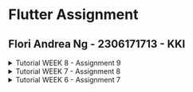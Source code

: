 # Flutter Assignment
## Flori Andrea Ng - 2306171713 - KKI
<details>  
<summary>Tutorial WEEK 8 - Assignment 9</summary>
 
### Explain why we need to create a model to retrieve or send JSON data. Will an error occur if we don't create a model first?
In Flutter, models help map JSON data into Dart objects, making it easier to work with structured, strongly-typed data. They simplify parsing JSON responses from APIs and converting data into JSON for outgoing requests. Without models, you'd have to handle the JSON manually, which can lead to mistakes and code that is harder to maintain. While the app might not crash without a model,there might be runtime issues like type mismatches or null values because of improper data handling.

### Explain the function of the http library that you implemented for this task.
The http library is used to make network requests to communicate with the backend. It provides methods for common actions like GET, POST, PUT, and DELETE, as well as handling headers and body content for requests. In this task, the http library allows the app to send user data to the server and retrieve JSON responses. This data is then processed and used in the app's UI.

### Explain the function of CookieRequest and why it’s necessary to share the CookieRequest instance with all components in the Flutter app.
CookieRequest handles session cookies, ensuring that user authentication is consistent across the app. By sharing a single CookieRequest instance, all components automatically include cookies in their HTTP requests. This avoids the need to manage session cookies manually and ensures a seamless experience when accessing authenticated routes or actions in the app. It’s key to maintaining secure and consistent user sessions.

### Explain the mechanism of data transmission, from input to display in Flutter.
Data transmission starts when the user inputs information into the app's UI widgets. This data is sent to the backend using HTTP requests, with tools like http or CookieRequest. The backend processes the request and responds with JSON data. The app parses this JSON into Dart objects, usually with the help of models. These objects are then used to update the app’s UI, often using tools like FutureBuilder or state management solutions like Provider to display the data asynchronously.

### Explain the authentication mechanism from login, register, to logout. Start from inputting account data in Flutter to Django’s completion of the authentication process and display of the menu in Flutter.
The process begins when the user enters their credentials or registration details. These details are sent to the Django backend via a POST request using CookieRequest. Django validates the information, creates a session or token, and returns a cookie to the Flutter app. The app stores this cookie for future requests to protected routes. For logout, the app sends a request to the backend to clear the session, and the cookie is deleted locally as well. This ensures the session is terminated both on the server and in the app. Depending on the user’s authentication state, the app dynamically updates the UI, such as showing a menu for logged-in users or redirecting to a login screen for logged-out users.

### Explain how you implement the checklist above step by step! (not just following the tutorial).
#### 1. Setting Up Authentication for our Flutter app
First, I initialized a new 'authentication' app in my old Django project, and install django-cors-headers, then I register both of them to INSTALLED_APPS in the main project settings.py file. I also add corsheaders.middleware.CorsMiddleware to MIDDLEWARE in the main project settings.py file, and put 10.0.2.2 in its ALLOWED_HOSTS. I then put in functions for logging out, logging in and registering in views.py of the authentication folder, like so:
```
@csrf_exempt
def login(request):
    username = request.POST['username']
    password = request.POST['password']
    user = authenticate(username=username, password=password)
    if user is not None:
        if user.is_active:
            auth_login(request, user)
            # Successful login status.
            return JsonResponse({
                "username": user.username,
                "status": True,
                "message": "Login successful!"
                # Add other data if you want to send data to Flutter.
            }, status=200)
        else:
            return JsonResponse({
                "status": False,
                "message": "Login failed, account disabled."
            }, status=401)

    else:
        return JsonResponse({
            "status": False,
            "message": "Login failed, check email or password again."
        }, status=401)
    
@csrf_exempt
def register(request):
    if request.method == 'POST':
        data = json.loads(request.body)
        username = data['username']
        password1 = data['password1']
        password2 = data['password2']

        # Check if the passwords match
        if password1 != password2:
            return JsonResponse({
                "status": False,
                "message": "Passwords do not match."
            }, status=400)

        # Check if the username is already taken
        if User.objects.filter(username=username).exists():
            return JsonResponse({
                "status": False,
                "message": "Username already exists."
            }, status=400)

        # Create the new user
        user = User.objects.create_user(username=username, password=password1)
        user.save()

        return JsonResponse({
            "username": user.username,
            "status": 'success',
            "message": "User created successfully!"
        }, status=200)

    else:
        return JsonResponse({
            "status": False,
            "message": "Invalid request method."
        }, status=400)

@csrf_exempt
def logout(request):
    username = request.user.username

    try:
        auth_logout(request)
        return JsonResponse({
            "username": username,
            "status": True,
            "message": "Logged out successfully!"
        }, status=200)
    except:
        return JsonResponse({
        "status": False,
        "message": "Logout failed."
        }, status=401)
```
I also route the new functions in urls.py of the authentication directory: 
```
from django.urls import path
from authentication.views import login, register, logout

app_name = 'authentication'

urlpatterns = [
    path('login/', login, name='login'),
    path('register/', register, name='register'),
    path('logout/', logout, name='logout'),
]
```
I also add the path, "path('auth/', include('authentication.urls'))" to my urls.py in the project folder. Then, to integrate this into flutter, I installed the packages 'provider' and 'pbp_django_auth' and put this following code in main.dart after the Widget build line:
```
return Provider(
      create: (_) {
        CookieRequest request = CookieRequest();
        return request;
      },
```
After that, I made the files login.dart and register.dart in the screens folder, and filled it with code exactly as it was given in the tutorial (I filled in the TO-DO's, but other than that I felt copy-pasting the entire code from those two files would be too lengthy and verbose to include in this answer). For logging out, I added this line to lib/widgets/product_card.dart, right after the Widget build line: 
```
final request = context.watch<CookieRequest>();
```
I changed the onTap() for the widget Inkwell into onTap: () async {...} as well so that the logout could be done asynchronously. In the end, it looks like this: 
```
child: InkWell(
        onTap: () async {
        ...
          } else if (item.name == "Logout") {
            final response = await request.logout(
                "http://localhost:8000/auth/logout/");
            String message = response["message"];
            if (context.mounted) {
              if (response['status']) {
                String uname = response["username"];
                ScaffoldMessenger.of(context).showSnackBar(SnackBar(
                  content: Text("$message Goodbye, $uname."),
                ));
                Navigator.pushReplacement(
                  context,
                  MaterialPageRoute(builder: (context) => const LoginPage()),
                );
              } else {
                ScaffoldMessenger.of(context).showSnackBar(
                  SnackBar(
                    content: Text(message),
                  ),
                );
              }
            }
          }
        },
        ...
```

#### 2. Making a Custom Model in Flutter
For this step, I used the Quicktype website. I opened the JSON endpoint in my django website, and copypasted the data into Quicktype like below, then moved the result to a new file in lib/models/product_entry.dart.
![image](https://github.com/user-attachments/assets/844ed8c8-0d9f-46b3-b968-3301b6db15cd)
Then, to add HTTP dependency to my application, I ran the command flutter pub add http in my terminal, and put in the line below to android/app/src/main/AndroidManifest.xml:
```
<uses-permission android:name="android.permission.INTERNET" />
```
I also made a new file called list_productentry.dart in my screens folder, which follows the code given in the tutorial, but I additionally made sure the field names follow the model we just implemented, especially in this part of its code:
```
...
children: [
            Text(
              "${snapshot.data![index].fields.name}",
              style: const TextStyle(
                fontSize: 18.0,
                fontWeight: FontWeight.bold,
              ),
            ),
            const SizedBox(height: 10),
            Text("${snapshot.data![index].fields.description}"),
            const SizedBox(height: 10),
            Text("${snapshot.data![index].fields.price}"),
          ],
...
```
I added this page to the left drawer by including the following ListTile in left_drawer.dart:
```
ListTile(
            leading: const Icon(Icons.add_reaction_rounded),
            title: const Text('Product List'),
            onTap: () {
              // Route to the mood page
              Navigator.push(
                context,
                MaterialPageRoute(
                    builder: (context) => const ProductEntryPage()),
              );
            },
          ),
```
Similarly, I also modified the View Products button in product_card.html to go to ProductEntryPage().

#### 3. Integrating the Flutter forms with Django Services
First, I created a new function in main/views.py of my Django project.
```
from django.views.decorators.csrf import csrf_exempt
import json
from django.http import JsonResponse

@csrf_exempt
def create_product_flutter(request):
    if request.method == 'POST':

        data = json.loads(request.body)
        new_product = Product.objects.create(
            user=request.user,
            name=data["name"],
            price=int(data["price"]),
            description=data["description"]
        )

        new_product.save()

        return JsonResponse({"status": "success"}, status=200)
    else:
        return JsonResponse({"status": "error"}, status=401)
```
I also route it in main/urls.py: 
```
path('create-flutter/', create_product_flutter, name='create_product_flutter'),
```
Then I added this line to lib/widgets/productentry_form.dart, right after the Widget build line: 
```
final request = context.watch<CookieRequest>();
```
I also changed the onPressed() button's code to the following: 
```
onPressed: () async {
                    if (_formKey.currentState!.validate()) {
                      // Send request to Django and wait for the response
                      final response = await request.postJson(
                        "http://localhost:8000/create-flutter/",
                        jsonEncode(<String, String>{
                          'name': _name,
                          'price': _price.toString(),
                          'description': _description,
                        }),
                      );
                      if (context.mounted) {
                        if (response['status'] == 'success') {
                          ScaffoldMessenger.of(context)
                              .showSnackBar(const SnackBar(
                            content: Text("New mood has saved successfully!"),
                          ));
                          Navigator.pushReplacement(
                            context,
                            MaterialPageRoute(
                                builder: (context) => MyHomePage()),
                          );
                        } else {
                          ScaffoldMessenger.of(context)
                              .showSnackBar(const SnackBar(
                            content:
                                Text("Something went wrong, please try again."),
                          ));
                        }
                      }
                    }
                  },
```
With that, the code for this week's assignment is complete.
</details>  

<details>  
<summary>Tutorial WEEK 7 - Assignment 8 </summary>

 ### What is the purpose of const in Flutter? Explain the advantages of using const in Flutter code. When should we use const, and when should it not be used?

The const keyword in Flutter is used to define immutable widgets or objects at compile-time, meaning their values cannot change at runtime. A benefit of the const keyword is that it saves memory because Flutter uses the same memory space for all instances of a const object. Also, in the case of a rebuild, Flutter knows that the const is an object that shouldn't be changed, so it doesn't rebuild the const and this improves performance.

 ### Explain and compare the usage of Column and Row in Flutter. Provide example implementations of each layout widget!

 Column and Row are layout widgets that organize child widgets in vertical and horizontal directions, respectively. Column arranges children from top to bottom, making it ideal for stacking content vertically, while Row arranges widgets left to right, suited for side-by-side elements. Both widgets provide alignment options like mainAxisAlignment (primary axis) and crossAxisAlignment (secondary axis) for fine-tuning layouts, but they differ in their axis orientation. Column is for vertical layouts while Row is for horizontal layouts.

 ### List the input elements you used on the form page in this assignment. Are there other Flutter input elements you didn’t use in this assignment? Explain!
In this form, this is the input element I used:

  TextFormField: This was used for entering the product name, description, and amount, with validations for required fields and ensuring the amount is a valid number.

Some other common Flutter input elements I didn’t use in this assignment:

  1. Checkbox: Typically used for boolean options, where users select or deselect an item.
  2. Radio: Allows selection of one option from a group of mutually exclusive options.
  3. Switch: Similar to a Checkbox, but represented as a toggle button.
  4. DropdownButtonFormField: Useful for selecting one option from a predefined list.
  5. Slider: Lets users pick a value from a range, ideal for adjusting values like brightness or volume.

 ### How do you set the theme within a Flutter application to ensure consistency? Did you implement a theme in your application?
 In Flutter, themes can be set through ThemeData within the MaterialApp widget. This allows us to define global styles for text, buttons, and other components to make a cohesive look across the app. In my app, I implemented it like this within the MyApp class in main.dart:

```
       theme: ThemeData(
      colorScheme: ColorScheme.fromSwatch().copyWith(
        primary: Colors.black,
        secondary: Colors.grey[900],
      ),
        useMaterial3: true,
      ),
```

Here, I define the primary color to be black and the secondary color to be grey[900], and I also configure it so that we can use UI components from Material3.

 ### How do you manage navigation in a multi-page Flutter application?
 Navigation in Flutter is primarily managed using the Navigator class, which maintains a stack of pages (routes). Navigator.push() adds a new page to the stack, while Navigator.pop() removes the current page, allowing users to go back to their previous page. Alternatively, named routes can be defined for navigation using route names, enabling easier management of multiple pages. We can use the Navigator in Inkwells and GestureDetectors which can be found in components like BottomNavigationBar or Drawer.
 For example, this is how Navigator is implemented in my app to redirect the user to the Product Entry Form Page. 
 ```
  Navigator.pushReplacement(context, 
  // ignore: prefer_const_constructors
  MaterialPageRoute(builder: (context) => ProductEntryFormPage(),
  ));
 ```

</details>

<details>  
<summary> Tutorial WEEK 6 - Assignment 7</summary>

### Explain what are stateless widgets and stateful widgets, and explain the difference between them.
Stateful widgets make up parts of the Flutter application's user interface which are more dynamic and can change its appearance in response to events triggered by user interactions or when it receives data. The widget's State is then stored in a State object to separate the widget's state from its appearance, and this State consists of values that can change. Example: Slider, Form. Stateless widgets on the other hand, are static and do not have changes in state. While they may change in appearance ever so slightly, they do not have a separately stored State object that allows them to be dynamic. Example: Icon, Text.

### Mention the widgets that you have used for this project and its uses. 
1. MaterialApp: Wraps the entire application and provides necessary material design functionality like theming, navigation, and localization.
2. Material: A widget that introduces the Material Design visual style, giving widgets like buttons and text fields their material appearance like elevation effects, shadows.
3. InkWell: A rectangular area that responds to touch, often used to wrap other widgets like buttons or images to make them tappable with ripple effects on touch.
4. Scaffold: Provides a basic layout structure for the visual interface of the screen, including standard elements like an app bar, body, floating action button, bottom navigation, and drawers.
5. AppBar: A material design app bar that typically holds titles, icons, and actions at the top of a screen, often used inside a Scaffold.
6. SnackBar: A lightweight message bar that briefly shows messages at the bottom of the screen, often used to inform users about the result of actions they’ve taken.
7. SingleChildScrollView: A scrollable widget that allows its single child to scroll vertically or horizontally, useful when the content might not fit on a single screen.
8. SizedBox: A box with a fixed size, often used to add space between widgets or to define specific dimensions for a widget.
9. Column: A layout widget that arranges its children vertically, useful for stacking widgets in a vertical direction.
10. GridView: A scrollable, 2D array of widgets, useful for displaying a large number of items (like images or icons) in a grid format.
11. Padding: A widget that insets its child by the specified padding values on each side, used to control spacing around a widget.
12. Text: A widget that displays a string of text with a customizable style.
13. Icon: A widget that displays a graphical symbol from the material design library or other icon sets.

### What is the use-case for setState()? Explain the variable that can be affected by setState().
The setState() method in Flutter is used within stateful widgets to trigger a UI rebuild when the widget's state changes. It updates variables that affect the UI, such as counters, colors, or text, by marking the widget tree for redrawing. Typically, it is used to modify state variables (defined within the State class) in response to user interactions or other dynamic events, ensuring the UI reflects the updated values. However, only the logic for updating the state should go inside setState(), and it should not be used for long-running tasks.

### Explain the difference between const and final keyword.
The const keyword declares compile time constants, while the final keyword declares run time constants. This means that a variable declared with the const keyword is initialized at compile-time and is already assigned a value by the time the program runs, while a variable declared with the final keyword is initialized at run-time and can only be assigned for a single time after the program runs. For example, you can use final when you don't know what the value of a variable is during compile-time, like when you need to store data from an API in a variable, this only happens when your code is already running.

### Explain how you implemented the checklist above step-by-step.

#### 1. Make the Flutter App
First, we can create a new Flutter app by running the following commands in the terminal. This initializes a new directory with the name of the app (cosmique in this case), complete with the basic files needed to launch and run a demo of the app.

```
flutter create cosmmique
cd cosmique
```

### 2. Configure main.dart
We can import the following package into our main.html so that we can use Flutter widgets implementing Material Design in our application.
```
import 'package:flutter/material.dart';
```
After that, make a new file called menu.dart in the lib folder for implementing extra widgets separately into our app so that we don't overcrowd too many things in just one file. Then, import that dart file into main.dart. Along with that, we can hide the debug banner by setting debugShowCheckedModeBanner to false, then, we can configure the color palette of our app in the theme section. In here, I'm configuring the primary swatch to grey, then setting the secondary color to grey[900]. Make sure the useMaterial3 feature is checked true, to use the latest version of Google's Material Design.

All in all, alter the main.dart to look like below. We change the code to call a MyHomePage() class that we can define in menu.dart.
```
import 'package:flutter/material.dart';
import 'package:cosmique/menu.dart';

void main() {
  runApp(const MyApp());
}

class MyApp extends StatelessWidget {
  const MyApp({super.key});

  // This widget is the root of your application.
  @override
  Widget build(BuildContext context) {
    return MaterialApp(
      title: 'Cosmique',
      debugShowCheckedModeBanner: false,
      theme: ThemeData(
        colorScheme: ColorScheme.fromSwatch(
       primarySwatch: Colors.grey,
 ).copyWith(secondary: Colors.grey[900]),
        useMaterial3: true,
      ),
      home: MyHomePage(),
    );
  }
```

### 3. Make the Item Home Page Widget

In menu.dart, make a new ItemHomepage class to contain information to pass through to the other widgets we might want to make. This class will take on 3 constants, a string object, an iconData object, and a color object. The constructor ItemHomepage(this.name, this.icon, this.iconColor); is a special method used to create instances of the ItemHomepage class. The this keyword refers to the current instance of the class, allowing the constructor parameters (name, icon, and iconColor) to be assigned directly to the class's instance variables without needing to use explicit assignments like this.name = name;.
```
class ItemHomepage {
     final String name;
     final IconData icon;
     final Color iconColor;

     ItemHomepage(this.name, this.icon, this.iconColor);
 }
```

### 4. Make the Item Card Widget
Then, in menu.dart, we can make an ItemCard class which returns a Material widget that is clickable because it is wrapped in an Inkwell. When the inkwell, is tapped, a snack bar will appear to display a text that says which button has been pressed. The ItemCard's color depends on the iconColor constant of an item defined in ItemHomePage.
```

class ItemCard extends StatelessWidget {
  // Display the card with an icon and name.

  final ItemHomepage item; 
  
  const ItemCard(this.item, {super.key}); 

  @override
  Widget build(BuildContext context) {
    return Material(
      // Specify the background color of the application theme.
      color: item.iconColor,
      // Round the card border.
      borderRadius: BorderRadius.circular(12),
      
      child: InkWell(
        // Action when the card is pressed.
        onTap: () {
          // Display the SnackBar message when the card is pressed.
          ScaffoldMessenger.of(context)
            ..hideCurrentSnackBar()
            ..showSnackBar(
              SnackBar(content: Text("You have pressed the ${item.name} button!"))
            );
        },
        // Container to store the Icon and Text
        child: Container(
          padding: const EdgeInsets.all(8),
          child: Center(
            child: Column(
              // Place the Icon and Text in the center of the card.
              mainAxisAlignment: MainAxisAlignment.center,
              children: [
                Icon(
                  item.icon,
                  color: Colors.white,
                  size: 30.0,
                ),
                const Padding(padding: EdgeInsets.all(3)),
                Text(
                  item.name,
                  textAlign: TextAlign.center,
                  style: const TextStyle(color: Colors.white),
                ),
              ],
            ),
          ),
        ),
      ),
    );
  }
}
```



### 5. Make the Info Card Widget
In menu.dart, we also make an InfoCard class which returns a Card widget and displays a title and a content text in a container. MediaQuery.of(context).size.width / 3.5, allows the width of the infocard to adjust to the size of the screen whihle also keeping enough spsace for 3 infoCards, because we plan to display them horizontally in a GridView later. 
```
class InfoCard extends StatelessWidget {
  // Card information that displays the title and content.

  final String title;  // Card title.
  final String content;  // Card content.

  const InfoCard({super.key, required this.title, required this.content});

  @override
  Widget build(BuildContext context) {
    return Card(
      // Create a card box with a shadow.
      elevation: 2.0,
      child: Container(
        // Set the size and spacing within the card.
        width: MediaQuery.of(context).size.width / 3.5, // Adjust with the width of the device used.
        padding: const EdgeInsets.all(16.0),
        // Place the title and content vertically.
        child: Column(
          children: [
            Text(
              title,
              style: const TextStyle(fontWeight: FontWeight.bold),
            ),
            const SizedBox(height: 8.0),
            Text(content),
          ],
        ),
      ),
    );
  }
}

```

### 6. Displaying the Widgets
Lastly, in menu.dart, we can display all the widgets we have made in a class MyHomePage, which returns a Scaffold. We pass the information that we want to display in our widgets and adjust how they are arranged in here. In the end, the application will display the npm, name and className strings in 3 separate InfoCards along with 3 buttons displayed in a gridview below it, which will be filled with content that has been declared in List<ItemHomepage> items. I declare each member of the list to have a different value for iconColor so that every itemCard will have a different color.
```
import 'package:flutter/material.dart';
class MyHomePage extends StatelessWidget {
  final String npm = '2306171713'; // NPM
  final String name = 'Flori Andrea Ng'; // Name
  final String className = 'KKI'; // Class
  final List<ItemHomepage> items = [
         ItemHomepage("View Product", Icons.mood, Colors.lightBlue),
         ItemHomepage("Add Product", Icons.add, Colors.orange),
         ItemHomepage("Logout", Icons.logout, Colors.pink),
     ];
  MyHomePage({super.key});

    @override
  Widget build(BuildContext context) {
    // Scaffold provides the basic structure of the page with the AppBar and body.
    return Scaffold(
      // AppBar is the top part of the page that displays the title.
      appBar: AppBar(
        // The title of the application "Mental Health Tracker" with white text and bold font.
        title: const Text(
          'COSMIQUE',
          style: TextStyle(
            color: Colors.white,
            fontWeight: FontWeight.bold,
          ),
        ),
        // The background color of the AppBar is obtained from the application theme color scheme.
        backgroundColor: Theme.of(context).colorScheme.secondary,
      ),
      // Body of the page with paddings around it.
      body: SingleChildScrollView( 
      child: Padding(
        padding: const EdgeInsets.all(16.0),
        // Place the widget vertically in a column.
        child: Column(
          crossAxisAlignment: CrossAxisAlignment.center,
          children: [
            // Row to display 3 InfoCard horizontally.
            Row(
              mainAxisAlignment: MainAxisAlignment.spaceEvenly,
              children: [
                InfoCard(title: 'NPM', content: npm),
                InfoCard(title: 'Name', content: name),
                InfoCard(title: 'Class', content: className),
              ],
            ),

            // Give a vertical space of 16 units.
            const SizedBox(height: 16.0),

            // Place the following widget in the center of the page.
            Center(
              child: Column(
                // Place the text and grid item vertically.

                children: [
                  // Display the welcome message with bold font and size 18.
                  const Padding(
                    padding: EdgeInsets.only(top: 16.0),
                    child: Text(
                      'Welcome to COSMIQUE',
                      style: TextStyle(
                        fontWeight: FontWeight.bold,
                        fontSize: 18.0,
                      ),
                    ),
                  ),

                  // Grid to display ItemCard in a 3 column grid.
                  GridView.count(
                    primary: true,
                    padding: const EdgeInsets.all(20),
                    crossAxisSpacing: 10,
                    mainAxisSpacing: 10,
                    crossAxisCount: 3,
                    // To ensure that the grid fits its height.
                    shrinkWrap: true,

                    // Display ItemCard for each item in the items list.
                    children: items.map((ItemHomepage item) {
                      return ItemCard(item);
                    }).toList(),
                  ),
                ],       
              ),
            ),
          ],
        ),
      ),
    ),
    );
  }
}
```
</details>
